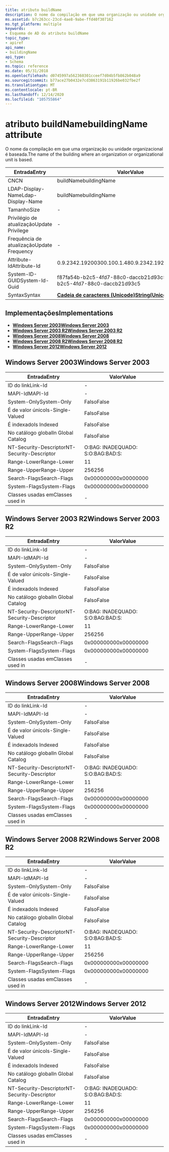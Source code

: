 ```yaml
---
title: atributo buildName
description: O nome da compilação em que uma organização ou unidade organizacional é baseada.
ms.assetid: b7c263cc-23cd-4ae8-9abe-ffd40f307162
ms.tgt_platform: multiple
keywords:
- Esquema de AD do atributo buildName
topic_type:
- apiref
api_name:
- buildingName
api_type:
- Schema
ms.topic: reference
ms.date: 05/31/2018
ms.openlocfilehash: d0745997a562360301cceef7d04b5fb862b048a9
ms.sourcegitcommit: b77ace27b0432e7cd3863191b11926be032fbe2f
ms.translationtype: MT
ms.contentlocale: pt-BR
ms.lasthandoff: 12/14/2020
ms.locfileid: "105755864"
---
```

# <a name="buildingname-attribute"></a><span data-ttu-id="6fdc3-104">atributo buildName</span><span class="sxs-lookup"><span data-stu-id="6fdc3-104">buildingName attribute</span></span>

<span data-ttu-id="6fdc3-105">O nome da compilação em que uma organização ou unidade organizacional é baseada.</span><span class="sxs-lookup"><span data-stu-id="6fdc3-105">The name of the building where an organization or organizational unit is based.</span></span>



| <span data-ttu-id="6fdc3-106">Entrada</span><span class="sxs-lookup"><span data-stu-id="6fdc3-106">Entry</span></span> | <span data-ttu-id="6fdc3-107">Valor</span><span class="sxs-lookup"><span data-stu-id="6fdc3-107">Value</span></span> |
|-------------------|---------------------------------------------|
| <span data-ttu-id="6fdc3-108">CN</span><span class="sxs-lookup"><span data-stu-id="6fdc3-108">CN</span></span>                | <span data-ttu-id="6fdc3-109">buildName</span><span class="sxs-lookup"><span data-stu-id="6fdc3-109">buildingName</span></span>                                |
| <span data-ttu-id="6fdc3-110">LDAP-Display-Name</span><span class="sxs-lookup"><span data-stu-id="6fdc3-110">Ldap-Display-Name</span></span> | <span data-ttu-id="6fdc3-111">buildName</span><span class="sxs-lookup"><span data-stu-id="6fdc3-111">buildingName</span></span>                                |
| <span data-ttu-id="6fdc3-112">Tamanho</span><span class="sxs-lookup"><span data-stu-id="6fdc3-112">Size</span></span>              | \-                                          |
| <span data-ttu-id="6fdc3-113">Privilégio de atualização</span><span class="sxs-lookup"><span data-stu-id="6fdc3-113">Update Privilege</span></span>  | \-                                          |
| <span data-ttu-id="6fdc3-114">Frequência de atualização</span><span class="sxs-lookup"><span data-stu-id="6fdc3-114">Update Frequency</span></span>  | \-                                          |
| <span data-ttu-id="6fdc3-115">Attribute-Id</span><span class="sxs-lookup"><span data-stu-id="6fdc3-115">Attribute-Id</span></span>      | <span data-ttu-id="6fdc3-116">0.9.2342.19200300.100.1.48</span><span class="sxs-lookup"><span data-stu-id="6fdc3-116">0.9.2342.19200300.100.1.48</span></span>                  |
| <span data-ttu-id="6fdc3-117">System-ID-GUID</span><span class="sxs-lookup"><span data-stu-id="6fdc3-117">System-Id-Guid</span></span>    | <span data-ttu-id="6fdc3-118">f87fa54b-b2c5-4fd7-88c0-daccb21d93c5</span><span class="sxs-lookup"><span data-stu-id="6fdc3-118">f87fa54b-b2c5-4fd7-88c0-daccb21d93c5</span></span>        |
| <span data-ttu-id="6fdc3-119">Syntax</span><span class="sxs-lookup"><span data-stu-id="6fdc3-119">Syntax</span></span>            | [<span data-ttu-id="6fdc3-120">**Cadeia de caracteres (Unicode)**</span><span class="sxs-lookup"><span data-stu-id="6fdc3-120">**String(Unicode)**</span></span>](s-string-unicode.md) |



## <a name="implementations"></a><span data-ttu-id="6fdc3-121">Implementações</span><span class="sxs-lookup"><span data-stu-id="6fdc3-121">Implementations</span></span>

-   [<span data-ttu-id="6fdc3-122">**Windows Server 2003**</span><span class="sxs-lookup"><span data-stu-id="6fdc3-122">**Windows Server 2003**</span></span>](#windows-server-2003)
-   [<span data-ttu-id="6fdc3-123">**Windows Server 2003 R2**</span><span class="sxs-lookup"><span data-stu-id="6fdc3-123">**Windows Server 2003 R2**</span></span>](#windows-server-2003-r2)
-   [<span data-ttu-id="6fdc3-124">**Windows Server 2008**</span><span class="sxs-lookup"><span data-stu-id="6fdc3-124">**Windows Server 2008**</span></span>](#windows-server-2008)
-   [<span data-ttu-id="6fdc3-125">**Windows Server 2008 R2**</span><span class="sxs-lookup"><span data-stu-id="6fdc3-125">**Windows Server 2008 R2**</span></span>](#windows-server-2008-r2)
-   [<span data-ttu-id="6fdc3-126">**Windows Server 2012**</span><span class="sxs-lookup"><span data-stu-id="6fdc3-126">**Windows Server 2012**</span></span>](#windows-server-2012)

## <a name="windows-server-2003"></a><span data-ttu-id="6fdc3-127">Windows Server 2003</span><span class="sxs-lookup"><span data-stu-id="6fdc3-127">Windows Server 2003</span></span>



| <span data-ttu-id="6fdc3-128">Entrada</span><span class="sxs-lookup"><span data-stu-id="6fdc3-128">Entry</span></span> | <span data-ttu-id="6fdc3-129">Valor</span><span class="sxs-lookup"><span data-stu-id="6fdc3-129">Value</span></span> |
|------------------------|--------------|
| <span data-ttu-id="6fdc3-130">ID do link</span><span class="sxs-lookup"><span data-stu-id="6fdc3-130">Link-Id</span></span>                | \-           |
| <span data-ttu-id="6fdc3-131">MAPI-Id</span><span class="sxs-lookup"><span data-stu-id="6fdc3-131">MAPI-Id</span></span>                | \-           |
| <span data-ttu-id="6fdc3-132">System-Only</span><span class="sxs-lookup"><span data-stu-id="6fdc3-132">System-Only</span></span>            | <span data-ttu-id="6fdc3-133">Falso</span><span class="sxs-lookup"><span data-stu-id="6fdc3-133">False</span></span>        |
| <span data-ttu-id="6fdc3-134">É de valor único</span><span class="sxs-lookup"><span data-stu-id="6fdc3-134">Is-Single-Valued</span></span>       | <span data-ttu-id="6fdc3-135">Falso</span><span class="sxs-lookup"><span data-stu-id="6fdc3-135">False</span></span>        |
| <span data-ttu-id="6fdc3-136">É indexado</span><span class="sxs-lookup"><span data-stu-id="6fdc3-136">Is Indexed</span></span>             | <span data-ttu-id="6fdc3-137">Falso</span><span class="sxs-lookup"><span data-stu-id="6fdc3-137">False</span></span>        |
| <span data-ttu-id="6fdc3-138">No catálogo global</span><span class="sxs-lookup"><span data-stu-id="6fdc3-138">In Global Catalog</span></span>      | <span data-ttu-id="6fdc3-139">Falso</span><span class="sxs-lookup"><span data-stu-id="6fdc3-139">False</span></span>        |
| <span data-ttu-id="6fdc3-140">NT-Security-Descriptor</span><span class="sxs-lookup"><span data-stu-id="6fdc3-140">NT-Security-Descriptor</span></span> | <span data-ttu-id="6fdc3-141">O:BAG: INADEQUADO: S:</span><span class="sxs-lookup"><span data-stu-id="6fdc3-141">O:BAG:BAD:S:</span></span> |
| <span data-ttu-id="6fdc3-142">Range-Lower</span><span class="sxs-lookup"><span data-stu-id="6fdc3-142">Range-Lower</span></span>            | <span data-ttu-id="6fdc3-143">1</span><span class="sxs-lookup"><span data-stu-id="6fdc3-143">1</span></span>            |
| <span data-ttu-id="6fdc3-144">Range-Upper</span><span class="sxs-lookup"><span data-stu-id="6fdc3-144">Range-Upper</span></span>            | <span data-ttu-id="6fdc3-145">256</span><span class="sxs-lookup"><span data-stu-id="6fdc3-145">256</span></span>          |
| <span data-ttu-id="6fdc3-146">Search-Flags</span><span class="sxs-lookup"><span data-stu-id="6fdc3-146">Search-Flags</span></span>           | <span data-ttu-id="6fdc3-147">0x00000000</span><span class="sxs-lookup"><span data-stu-id="6fdc3-147">0x00000000</span></span>   |
| <span data-ttu-id="6fdc3-148">System-Flags</span><span class="sxs-lookup"><span data-stu-id="6fdc3-148">System-Flags</span></span>           | <span data-ttu-id="6fdc3-149">0x00000000</span><span class="sxs-lookup"><span data-stu-id="6fdc3-149">0x00000000</span></span>   |
| <span data-ttu-id="6fdc3-150">Classes usadas em</span><span class="sxs-lookup"><span data-stu-id="6fdc3-150">Classes used in</span></span>        | \-           |



## <a name="windows-server-2003-r2"></a><span data-ttu-id="6fdc3-151">Windows Server 2003 R2</span><span class="sxs-lookup"><span data-stu-id="6fdc3-151">Windows Server 2003 R2</span></span>



| <span data-ttu-id="6fdc3-152">Entrada</span><span class="sxs-lookup"><span data-stu-id="6fdc3-152">Entry</span></span> | <span data-ttu-id="6fdc3-153">Valor</span><span class="sxs-lookup"><span data-stu-id="6fdc3-153">Value</span></span> |
|------------------------|--------------|
| <span data-ttu-id="6fdc3-154">ID do link</span><span class="sxs-lookup"><span data-stu-id="6fdc3-154">Link-Id</span></span>                | \-           |
| <span data-ttu-id="6fdc3-155">MAPI-Id</span><span class="sxs-lookup"><span data-stu-id="6fdc3-155">MAPI-Id</span></span>                | \-           |
| <span data-ttu-id="6fdc3-156">System-Only</span><span class="sxs-lookup"><span data-stu-id="6fdc3-156">System-Only</span></span>            | <span data-ttu-id="6fdc3-157">Falso</span><span class="sxs-lookup"><span data-stu-id="6fdc3-157">False</span></span>        |
| <span data-ttu-id="6fdc3-158">É de valor único</span><span class="sxs-lookup"><span data-stu-id="6fdc3-158">Is-Single-Valued</span></span>       | <span data-ttu-id="6fdc3-159">Falso</span><span class="sxs-lookup"><span data-stu-id="6fdc3-159">False</span></span>        |
| <span data-ttu-id="6fdc3-160">É indexado</span><span class="sxs-lookup"><span data-stu-id="6fdc3-160">Is Indexed</span></span>             | <span data-ttu-id="6fdc3-161">Falso</span><span class="sxs-lookup"><span data-stu-id="6fdc3-161">False</span></span>        |
| <span data-ttu-id="6fdc3-162">No catálogo global</span><span class="sxs-lookup"><span data-stu-id="6fdc3-162">In Global Catalog</span></span>      | <span data-ttu-id="6fdc3-163">Falso</span><span class="sxs-lookup"><span data-stu-id="6fdc3-163">False</span></span>        |
| <span data-ttu-id="6fdc3-164">NT-Security-Descriptor</span><span class="sxs-lookup"><span data-stu-id="6fdc3-164">NT-Security-Descriptor</span></span> | <span data-ttu-id="6fdc3-165">O:BAG: INADEQUADO: S:</span><span class="sxs-lookup"><span data-stu-id="6fdc3-165">O:BAG:BAD:S:</span></span> |
| <span data-ttu-id="6fdc3-166">Range-Lower</span><span class="sxs-lookup"><span data-stu-id="6fdc3-166">Range-Lower</span></span>            | <span data-ttu-id="6fdc3-167">1</span><span class="sxs-lookup"><span data-stu-id="6fdc3-167">1</span></span>            |
| <span data-ttu-id="6fdc3-168">Range-Upper</span><span class="sxs-lookup"><span data-stu-id="6fdc3-168">Range-Upper</span></span>            | <span data-ttu-id="6fdc3-169">256</span><span class="sxs-lookup"><span data-stu-id="6fdc3-169">256</span></span>          |
| <span data-ttu-id="6fdc3-170">Search-Flags</span><span class="sxs-lookup"><span data-stu-id="6fdc3-170">Search-Flags</span></span>           | <span data-ttu-id="6fdc3-171">0x00000000</span><span class="sxs-lookup"><span data-stu-id="6fdc3-171">0x00000000</span></span>   |
| <span data-ttu-id="6fdc3-172">System-Flags</span><span class="sxs-lookup"><span data-stu-id="6fdc3-172">System-Flags</span></span>           | <span data-ttu-id="6fdc3-173">0x00000000</span><span class="sxs-lookup"><span data-stu-id="6fdc3-173">0x00000000</span></span>   |
| <span data-ttu-id="6fdc3-174">Classes usadas em</span><span class="sxs-lookup"><span data-stu-id="6fdc3-174">Classes used in</span></span>        | \-           |



## <a name="windows-server-2008"></a><span data-ttu-id="6fdc3-175">Windows Server 2008</span><span class="sxs-lookup"><span data-stu-id="6fdc3-175">Windows Server 2008</span></span>



| <span data-ttu-id="6fdc3-176">Entrada</span><span class="sxs-lookup"><span data-stu-id="6fdc3-176">Entry</span></span> | <span data-ttu-id="6fdc3-177">Valor</span><span class="sxs-lookup"><span data-stu-id="6fdc3-177">Value</span></span> |
|------------------------|--------------|
| <span data-ttu-id="6fdc3-178">ID do link</span><span class="sxs-lookup"><span data-stu-id="6fdc3-178">Link-Id</span></span>                | \-           |
| <span data-ttu-id="6fdc3-179">MAPI-Id</span><span class="sxs-lookup"><span data-stu-id="6fdc3-179">MAPI-Id</span></span>                | \-           |
| <span data-ttu-id="6fdc3-180">System-Only</span><span class="sxs-lookup"><span data-stu-id="6fdc3-180">System-Only</span></span>            | <span data-ttu-id="6fdc3-181">Falso</span><span class="sxs-lookup"><span data-stu-id="6fdc3-181">False</span></span>        |
| <span data-ttu-id="6fdc3-182">É de valor único</span><span class="sxs-lookup"><span data-stu-id="6fdc3-182">Is-Single-Valued</span></span>       | <span data-ttu-id="6fdc3-183">Falso</span><span class="sxs-lookup"><span data-stu-id="6fdc3-183">False</span></span>        |
| <span data-ttu-id="6fdc3-184">É indexado</span><span class="sxs-lookup"><span data-stu-id="6fdc3-184">Is Indexed</span></span>             | <span data-ttu-id="6fdc3-185">Falso</span><span class="sxs-lookup"><span data-stu-id="6fdc3-185">False</span></span>        |
| <span data-ttu-id="6fdc3-186">No catálogo global</span><span class="sxs-lookup"><span data-stu-id="6fdc3-186">In Global Catalog</span></span>      | <span data-ttu-id="6fdc3-187">Falso</span><span class="sxs-lookup"><span data-stu-id="6fdc3-187">False</span></span>        |
| <span data-ttu-id="6fdc3-188">NT-Security-Descriptor</span><span class="sxs-lookup"><span data-stu-id="6fdc3-188">NT-Security-Descriptor</span></span> | <span data-ttu-id="6fdc3-189">O:BAG: INADEQUADO: S:</span><span class="sxs-lookup"><span data-stu-id="6fdc3-189">O:BAG:BAD:S:</span></span> |
| <span data-ttu-id="6fdc3-190">Range-Lower</span><span class="sxs-lookup"><span data-stu-id="6fdc3-190">Range-Lower</span></span>            | <span data-ttu-id="6fdc3-191">1</span><span class="sxs-lookup"><span data-stu-id="6fdc3-191">1</span></span>            |
| <span data-ttu-id="6fdc3-192">Range-Upper</span><span class="sxs-lookup"><span data-stu-id="6fdc3-192">Range-Upper</span></span>            | <span data-ttu-id="6fdc3-193">256</span><span class="sxs-lookup"><span data-stu-id="6fdc3-193">256</span></span>          |
| <span data-ttu-id="6fdc3-194">Search-Flags</span><span class="sxs-lookup"><span data-stu-id="6fdc3-194">Search-Flags</span></span>           | <span data-ttu-id="6fdc3-195">0x00000000</span><span class="sxs-lookup"><span data-stu-id="6fdc3-195">0x00000000</span></span>   |
| <span data-ttu-id="6fdc3-196">System-Flags</span><span class="sxs-lookup"><span data-stu-id="6fdc3-196">System-Flags</span></span>           | <span data-ttu-id="6fdc3-197">0x00000000</span><span class="sxs-lookup"><span data-stu-id="6fdc3-197">0x00000000</span></span>   |
| <span data-ttu-id="6fdc3-198">Classes usadas em</span><span class="sxs-lookup"><span data-stu-id="6fdc3-198">Classes used in</span></span>        | \-           |



## <a name="windows-server-2008-r2"></a><span data-ttu-id="6fdc3-199">Windows Server 2008 R2</span><span class="sxs-lookup"><span data-stu-id="6fdc3-199">Windows Server 2008 R2</span></span>



| <span data-ttu-id="6fdc3-200">Entrada</span><span class="sxs-lookup"><span data-stu-id="6fdc3-200">Entry</span></span> | <span data-ttu-id="6fdc3-201">Valor</span><span class="sxs-lookup"><span data-stu-id="6fdc3-201">Value</span></span> |
|------------------------|--------------|
| <span data-ttu-id="6fdc3-202">ID do link</span><span class="sxs-lookup"><span data-stu-id="6fdc3-202">Link-Id</span></span>                | \-           |
| <span data-ttu-id="6fdc3-203">MAPI-Id</span><span class="sxs-lookup"><span data-stu-id="6fdc3-203">MAPI-Id</span></span>                | \-           |
| <span data-ttu-id="6fdc3-204">System-Only</span><span class="sxs-lookup"><span data-stu-id="6fdc3-204">System-Only</span></span>            | <span data-ttu-id="6fdc3-205">Falso</span><span class="sxs-lookup"><span data-stu-id="6fdc3-205">False</span></span>        |
| <span data-ttu-id="6fdc3-206">É de valor único</span><span class="sxs-lookup"><span data-stu-id="6fdc3-206">Is-Single-Valued</span></span>       | <span data-ttu-id="6fdc3-207">Falso</span><span class="sxs-lookup"><span data-stu-id="6fdc3-207">False</span></span>        |
| <span data-ttu-id="6fdc3-208">É indexado</span><span class="sxs-lookup"><span data-stu-id="6fdc3-208">Is Indexed</span></span>             | <span data-ttu-id="6fdc3-209">Falso</span><span class="sxs-lookup"><span data-stu-id="6fdc3-209">False</span></span>        |
| <span data-ttu-id="6fdc3-210">No catálogo global</span><span class="sxs-lookup"><span data-stu-id="6fdc3-210">In Global Catalog</span></span>      | <span data-ttu-id="6fdc3-211">Falso</span><span class="sxs-lookup"><span data-stu-id="6fdc3-211">False</span></span>        |
| <span data-ttu-id="6fdc3-212">NT-Security-Descriptor</span><span class="sxs-lookup"><span data-stu-id="6fdc3-212">NT-Security-Descriptor</span></span> | <span data-ttu-id="6fdc3-213">O:BAG: INADEQUADO: S:</span><span class="sxs-lookup"><span data-stu-id="6fdc3-213">O:BAG:BAD:S:</span></span> |
| <span data-ttu-id="6fdc3-214">Range-Lower</span><span class="sxs-lookup"><span data-stu-id="6fdc3-214">Range-Lower</span></span>            | <span data-ttu-id="6fdc3-215">1</span><span class="sxs-lookup"><span data-stu-id="6fdc3-215">1</span></span>            |
| <span data-ttu-id="6fdc3-216">Range-Upper</span><span class="sxs-lookup"><span data-stu-id="6fdc3-216">Range-Upper</span></span>            | <span data-ttu-id="6fdc3-217">256</span><span class="sxs-lookup"><span data-stu-id="6fdc3-217">256</span></span>          |
| <span data-ttu-id="6fdc3-218">Search-Flags</span><span class="sxs-lookup"><span data-stu-id="6fdc3-218">Search-Flags</span></span>           | <span data-ttu-id="6fdc3-219">0x00000000</span><span class="sxs-lookup"><span data-stu-id="6fdc3-219">0x00000000</span></span>   |
| <span data-ttu-id="6fdc3-220">System-Flags</span><span class="sxs-lookup"><span data-stu-id="6fdc3-220">System-Flags</span></span>           | <span data-ttu-id="6fdc3-221">0x00000000</span><span class="sxs-lookup"><span data-stu-id="6fdc3-221">0x00000000</span></span>   |
| <span data-ttu-id="6fdc3-222">Classes usadas em</span><span class="sxs-lookup"><span data-stu-id="6fdc3-222">Classes used in</span></span>        | \-           |



## <a name="windows-server-2012"></a><span data-ttu-id="6fdc3-223">Windows Server 2012</span><span class="sxs-lookup"><span data-stu-id="6fdc3-223">Windows Server 2012</span></span>



| <span data-ttu-id="6fdc3-224">Entrada</span><span class="sxs-lookup"><span data-stu-id="6fdc3-224">Entry</span></span> | <span data-ttu-id="6fdc3-225">Valor</span><span class="sxs-lookup"><span data-stu-id="6fdc3-225">Value</span></span> |
|------------------------|--------------|
| <span data-ttu-id="6fdc3-226">ID do link</span><span class="sxs-lookup"><span data-stu-id="6fdc3-226">Link-Id</span></span>                | \-           |
| <span data-ttu-id="6fdc3-227">MAPI-Id</span><span class="sxs-lookup"><span data-stu-id="6fdc3-227">MAPI-Id</span></span>                | \-           |
| <span data-ttu-id="6fdc3-228">System-Only</span><span class="sxs-lookup"><span data-stu-id="6fdc3-228">System-Only</span></span>            | <span data-ttu-id="6fdc3-229">Falso</span><span class="sxs-lookup"><span data-stu-id="6fdc3-229">False</span></span>        |
| <span data-ttu-id="6fdc3-230">É de valor único</span><span class="sxs-lookup"><span data-stu-id="6fdc3-230">Is-Single-Valued</span></span>       | <span data-ttu-id="6fdc3-231">Falso</span><span class="sxs-lookup"><span data-stu-id="6fdc3-231">False</span></span>        |
| <span data-ttu-id="6fdc3-232">É indexado</span><span class="sxs-lookup"><span data-stu-id="6fdc3-232">Is Indexed</span></span>             | <span data-ttu-id="6fdc3-233">Falso</span><span class="sxs-lookup"><span data-stu-id="6fdc3-233">False</span></span>        |
| <span data-ttu-id="6fdc3-234">No catálogo global</span><span class="sxs-lookup"><span data-stu-id="6fdc3-234">In Global Catalog</span></span>      | <span data-ttu-id="6fdc3-235">Falso</span><span class="sxs-lookup"><span data-stu-id="6fdc3-235">False</span></span>        |
| <span data-ttu-id="6fdc3-236">NT-Security-Descriptor</span><span class="sxs-lookup"><span data-stu-id="6fdc3-236">NT-Security-Descriptor</span></span> | <span data-ttu-id="6fdc3-237">O:BAG: INADEQUADO: S:</span><span class="sxs-lookup"><span data-stu-id="6fdc3-237">O:BAG:BAD:S:</span></span> |
| <span data-ttu-id="6fdc3-238">Range-Lower</span><span class="sxs-lookup"><span data-stu-id="6fdc3-238">Range-Lower</span></span>            | <span data-ttu-id="6fdc3-239">1</span><span class="sxs-lookup"><span data-stu-id="6fdc3-239">1</span></span>            |
| <span data-ttu-id="6fdc3-240">Range-Upper</span><span class="sxs-lookup"><span data-stu-id="6fdc3-240">Range-Upper</span></span>            | <span data-ttu-id="6fdc3-241">256</span><span class="sxs-lookup"><span data-stu-id="6fdc3-241">256</span></span>          |
| <span data-ttu-id="6fdc3-242">Search-Flags</span><span class="sxs-lookup"><span data-stu-id="6fdc3-242">Search-Flags</span></span>           | <span data-ttu-id="6fdc3-243">0x00000000</span><span class="sxs-lookup"><span data-stu-id="6fdc3-243">0x00000000</span></span>   |
| <span data-ttu-id="6fdc3-244">System-Flags</span><span class="sxs-lookup"><span data-stu-id="6fdc3-244">System-Flags</span></span>           | <span data-ttu-id="6fdc3-245">0x00000000</span><span class="sxs-lookup"><span data-stu-id="6fdc3-245">0x00000000</span></span>   |
| <span data-ttu-id="6fdc3-246">Classes usadas em</span><span class="sxs-lookup"><span data-stu-id="6fdc3-246">Classes used in</span></span>        | \-           |



 

 




